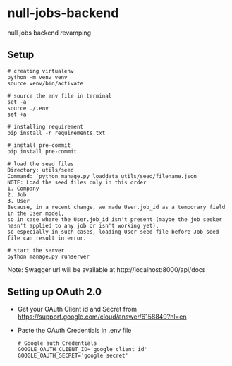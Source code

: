 # null-jobs-backend
null jobs backend revamping

## Setup
```
# creating virtualenv
python -m venv venv
source venv/bin/activate

# source the env file in terminal
set -a
source ./.env
set +a

# installing requirement
pip install -r requirements.txt

# install pre-commit
pip install pre-commit

# load the seed files
Directory: utils/seed
Command: `python manage.py loaddata utils/seed/filename.json
NOTE: Load the seed files only in this order
1. Company
2. Job
3. User
Because, in a recent change, we made User.job_id as a temporary field in the User model,
so in case where the User.job_id isn't present (maybe the job seeker hasn't applied to any job or isn't working yet),
so especially in such cases, loading User seed file before Job seed file can result in error. 

# start the server
python manage.py runserver
```

Note: Swagger url will be available at
http://localhost:8000/api/docs

## Setting up OAuth 2.0
- Get your OAuth Client id and Secret from
https://support.google.com/cloud/answer/6158849?hl=en

- Paste the OAuth Credentials in .env file
  ```
  # Google auth Credentials
  GOOGLE_OAUTH_CLIENT_ID='google client id'
  GOOGLE_OAUTH_SECRET='google secret'
  ```
